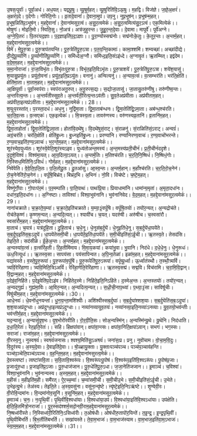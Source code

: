 

  
उ॒षसः॒पूर्वाः॑। पूर्वा॒अध॑। अध॒यत्। यद्व्यू॒षुः। व्यू॒षुर्म॒हत्। व्यू॒षुरिति॑वि॒ऽऊ॒षुः। म॒हद्वि। विज॑ज्ञे। ज॒ज्ञे॒अ॒क्षरं॑। अ॒क्षरं॑प॒दे। प॒देगोः। गोरिति॒गोः।। व्र॒तादे॒वानां॑। दे॒वाना॒मुप॑। उप॒नु। नुप्र॒भूष॑न्। प्र॒भूष॑न्म॒हत्। प्र॒भूष॒न्निति॑प्र॒ऽभूष॑न्। म॒हद्दे॒वानां॑। दे॒वाना॑मसुर॒त्वं। अ॒सु॒र॒त्वमेकं॑। अ॒सु॒र॒त्वमित्य॑सु॒र॒ऽत्वं। एक॒मित्येकं॑।।  
मोषुणः॑। मोइति॒मो। स्विति॒सु। नो॒अत्र॑। अत्र॑जुहुरन्त। जु॒हु॒र॒न्त॒दे॒वाः। दे॒वामा। मापूर्वे॑। पूर्वे॑अग्ने। अ॒ग्ने॒पि॒तरः॑। पि॒तरः॑पद॒ज्ञाः। प॒द॒ज्ञाइति॑प॒द॒ऽज्ञाः।। पु॒रा॒ण्योस्सद्म॑नोः। सद्म॑नोःके॒तुः। के॒तुर॒न्तः। अ॒न्तर्म॒हत्। म॒हद्दे॒वाना॑मसुर॒त्वमेकं॑।।  
विमे॑। मे॒पु॒रु॒त्रा। पु॒रु॒त्राप॑तयन्ति। पु॒रु॒त्रेति॑पु॒रु॒ऽत्रा। प॒त॒य॒न्ति॒कामाः॑। कामा॒श्शमि॑। शम्यच्छा॑। अच्छा॑दीद्ये। दी॒द्ये॒पू॒र्व्याणि॑। पू॒र्व्याणीति॑पू॒र्व्याणि॑।। समि॑ध्देअ॒ग्नौ। समि॑ध्द॒इति॒संऽइ॑ध्दे। अ॒ग्नावृ॒तं। ऋ॒तम्मित्। इद्व॑देम। व॒दे॒म॒म॒हत्। म॒हद्दे॒वाना॑मसुर॒त्वमेकं॑।।  
स॒मा॒नोराजा॑। रा॒जा॒विभृ॑तः। विभृ॑तःपुरु॒त्रा। विभृ॑त॒इति॒विऽभृ॑तः। पु॒रु॒त्राशये॑। पु॒रु॒त्रेति॑पु॒रु॒ऽत्रा। शये॑श॒यासु॑। श॒यासु॒प्रयु॑तः। प्रयु॑तो॒वना॑। प्रयु॑त॒इति॒प्रऽयु॑तः। वनानु॑। अन्वित्यनु॑।। अ॒न्याव॒त्सं। व॒त्सम्भर॑ति। भर॑ति॒क्षेति॑। क्षेति॑मा॒ता। मा॒ताम॒हत्। म॒हद्दे॒वाना॑मसुर॒त्वमेकं॑।।  
आ॒क्षिपूर्वाः॑। पूर्वा॒स्वप॑राः। स्वप॑राअनू॒रुत्। अ॒नू॒रुत्स॒द्यः। स॒द्योजा॒तासु॑। जा॒तासु॒तरु॑णीषु। तरु॑णीष्व॒न्तः। अ॒न्तरित्य॒न्तः।। अ॒न्तर्व॑तीस्सुव॒ते। अ॒न्तर्व॑ती॒रित्य॒न्तःऽव॑तीः। सु॒व॒तेअप्र॑वीताः। अप्र॑वीताम॒हत्। अप्र॑वीता॒इत्यप्र॑ऽवीताः। म॒हद्दे॒वाना॑मसुर॒त्वमेकं॑।। 28।।  
श॒युःप॒रस्ता॑त्। प॒रस्ता॒दध॑। अध॒नु। नुद्वि॑मा॒ता। द्वि॒मा॒ताब॑न्धनः। द्वि॒मा॒तेति॑द्वि॒ऽमा॒ता। अब॑न्ध॒श्च॑रति। च॒र॒ति॒व॒त्सः। व॒त्सएकः॑। एक॒इत्येकः॑।। मि॒त्रस्य॒ता। तावरु॑णस्य। वरु॑णस्यव्र॒तानि॑। व्र॒तानि॑म॒हत्। म॒हद्दे॒वाना॑मसुर॒त्वमेकं॑।।  
द्वि॒मा॒ताहोता॑। द्वि॒मा॒तेति॑द्वि॒ऽमा॒ता। होता॑वि॒दथे॑षु। वि॒दथे॑षुसं॒राट्। सं॒राळनु॑। सं॒राळिति॑सं॒ऽराट्। अन्वग्रं॑। अग्रं॒चर॑ति। चर॑ति॒क्षेति॑। क्षेति॑बु॒ध्नः। बु॒ध्नइति॑बु॒ध्नः।। प्ररण्या॑नि। रण्या॑निरण्य॒वाचः॑। र॒ण्य॒वाचो॑भरन्ते। र॒ण्य॒वाच॒इति॑र॒ण्य॒ऽवाचः॑। भ॒र॒न्ते॒म॒हत्। म॒हद्दे॒वाना॑मसुर॒त्वमेकं॑।।  
शूर॑स्येव॒युध्य॑तः। शूर॑स्ये॒वेति॒शूर॑स्यऽइव। युध्य॑तोअन्त॒मस्य॑। अ॒न्त॒मस्य॑प्रती॒चीनं॑। प्र॒ती॒चीनं॑ददृशे। द॒दृ॒शे॒विश्वं॑। विश्व॑मा॒यत्। आ॒य॒दित्या॒ऽयत्।। अ॒न्तर्म॒तिः। म॒तिश्च॑रति। च॒र॒ति॒नि॒ष्षिधं॑। नि॒ष्षिधं॒गोः। नि॒स्सिध॒मिति॑निः॒ऽसिधं॑। गोर्म॒हत्। म॒हद्दे॒वाना॑मसुर॒त्वमेकं॑।।  
निवे॑वेति। वे॒वे॒ति॒प॒लि॒तः। प॒लि॒तोदू॒तः। दू॒तआ॑सु। आ॒स्व॒न्तः। अ॒न्तर्म॒हान्। म॒हाँश्च॑रति। च॒र॒ति॒रो॒च॒नेन॑। रो॒च॒नेनेति॑रो॒च॒नेन॑।। वपूं॑षि॒बिभ्र॑त्। बिभ्र॑द॒भि। अ॒भिनः॑। नो॒वि। विच॑ष्टे। च॒ष्टे॒म॒हत्। म॒हद्दे॒वाना॑मसुर॒त्वमेकं॑।।  
विष्णु॑र्गो॒पाः। गो॒पाःप॑र॒मं। प॒र॒मम्पा॑ति। पा॒ति॒पाथः॑। पाथः॑प्रि॒या। प्रियाधामा॑नि। धामा॑न्य॒मृता॑। अ॒मृता॒दधा॑नः। दधा॑न॒इति॒दधा॑नः।। अ॒ग्निष्टाः। ताविश्वा॑। विश्वा॒भुव॑नानि। भुव॑नानिवेद। वे॒द॒म॒हत्। म॒हद्दे॒वाना॑मसुर॒त्वमेकं॑।। 29।।  
नाना॑चक्राते। च॒क्रा॒ते॒य॒म्या॑। च॒क्रा॒ते॒इति॑चक्राते। य॒म्या॒३॒॑वपूं॑षि। वपूं॑षि॒तयोः॑। तयो॑र॒न्यत्। अ॒न्यद्रोच॑ते। रोच॑तेकृ॒ष्णं। कृ॒ष्णम॒न्यत्। अ॒न्यदि॒त्यत्।। श्यावी॑च। च॒यत्। यदरु॑षी। अरु॑षीच। च॒स्वसा॑रौ। स्वसा॑रौम॒हत्। म॒हद्दे॒वाना॑मसुर॒त्वमेकं॑।।  
मा॒ताच॑। च॒यत्र॑। यत्र॑दुहि॒ता। दु॒हि॒ताच॑। च॒धे॒नू। धे॒नूस॑ब॒र्दुघे॑। धे॒नूइति॑धे॒नू। स॒ब॒र्दुघे॑धा॒पये॑ते। स॒ब॒र्दुघ॒इति॑स॒बः॒ऽदुघे॑। धा॒पये॑तेसमी॒ची। धा॒पये॑ते॒इति॑धा॒पये॑ते। स॒मी॒चीइति॑सं॒ऽई॒ची।। ऋ॒तस्य॒ते। तेसद॑सि। तेइति॒ते। सद॑सीळॆ। ई॒ळॆ॒अ॒न्तः। अ॒न्तर्म॒हत्। म॒हद्दे॒वाना॑मसुर॒त्वमेकं॑।।  
अ॒न्यस्या॑व॒त्सं। व॒त्संरि॑ह॒ती। रि॒ह॒तीमि॑माय। मि॒मा॒य॒कया॑। कया॑भु॒वा। भु॒वानि। निद॑धे। द॒धे॒धे॒नुः। धे॒नुरूधः॑। ऊध॒रित्यूधः॑।। ऋ॒तस्य॒सा। सापय॑सा। पय॑सापिन्वत। अ॒पि॒न्व॒तेळा॑। इळा॑म॒हत्। म॒हद्दे॒वाना॑मसुर॒त्वमेकं॑।।  
पद्या॑वस्ते। व॒स्ते॒पु॒रु॒रूपा॑। पु॒रु॒रूपा॑व॒पूंषि॑। पु॒रु॒रूपेति॑पु॒रु॒ऽरूपा॑। वपूं॑ष्यू॒र्ध्वा। ऊ॒र्ध्वात॑स्थौ। त॒स्थौ॒त्र्यविं॑। त्र्यविं॒रेरि॑हाणा। त्र्यवि॒मिति॒त्रिऽअविं॑। रेरि॑हा॒णेति॒रेरि॑हाणा।। ऋ॒तस्य॒सद्म॑। सद्म॒वि। विच॑रामि। च॒रा॒मि॒वि॒द्वान्। वि॒द्वान्म॒हत्। म॒हद्दे॒वाना॑मसुर॒त्वमेकं॑।।  
प॒देइ॑व॒निहि॑ते। प॒देइ॒वेति॑प॒देऽइ॑व। निहि॑तेद॒स्मे। निहि॑ते॒इति॒निऽहि॑ते। द॒स्मेअ॒न्तः। अ॒न्तस्तयोः॑। तयो॑र॒न्यत्। अ॒न्यद्गुह्यं॑। गुह्य॑मा॒विः। आ॒विर॒न्यत्। अ॒न्यदित्य॒न्यत्।। स॒ध्री॒ची॒नाप॒थ्या॑। प॒थ्या॒३॒॑सा। साविषू॑॑चीः। विषू॑चीम॒हत्। म॒हद्दे॒वाना॑मसुर॒त्वमेकं॑।।30।।  
आधे॒नवः॑। धे॒वनो॑धुनयन्तां। धु॒न॒य॒न्ता॒मशि॑श्वीः। अशि॑श्वीस्सब॒र्दुघाः॑। स॒ब॒र्दुघा॑श्शश॒याः। स॒ब॒र्दुघेति॑स॒बः॒ऽदुघा॑। श॒श॒याअप्र॑दुग्धाः। अप्र॑दुग्धा॒इत्यप्र॑ऽदुग्धाः।। नव्या॑नव्यायुव॒तयः॑। नव्या॑नव्या॒इति॒नव्याः॑ऽनव्याः। यु॒व॒तयो॒भव॑न्तीः। भव॑न्तीर्म॒हत्। म॒हद्दे॒वाना॑मसुर॒त्वमेकं॑।।  
यद॒न्यासु॑। अ॒न्यासु॑वृष॒भः। वृ॒ष॒भोरो॑रवीति। रो॒र॒वी॒ति॒सः। सोअ॒न्यस्मि॑न्। अ॒न्यस्मि॑न्यू॒थे। यू॒थेनि। निद॑धाति। द॒धा॒ति॒रेतः॑। रेत॒इति॒रेतः॑।। सहि। हिक्षपा॑वान्। क्षपा॑वा॒न्त्सः। क्षपा॑वा॒निति॒क्षपा॑ऽवान्। सभगः॑। भग॒स्सः। सराजा॑। राजा॑म॒हत्। म॒हद्दे॒वाना॑मसुर॒त्वमेकं॑।।  
वी॒रस्य॒नु। नुस्वश्व्यं॑। स्वश्व्यं॑जनासः। श्वश्य॒मिति॑सु॒ऽअश्व्यं॑। जना॑सः॒प्र। प्रनु। नुवो॑चाम। वो॒चा॒म॒वि॒दुः। वि॒दुर॑स्य। अ॒स्य॒दे॒वाः। दे॒वाइति॑दे॒वाः।। षो॒ळ्हायु॒क्ताः। यु॒क्ताःपञ्च॑पञ्च। पञ्च॑प॒ञ्चाव॑हन्ति। पञ्च॑प॒ञ्चेति॒पञ्च॑ऽपञ्च। व॒ह॒न्ति॒म॒हत्। म॒हद्दे॒वाना॑मसुरत्व॒मेकं॑।।  
दे॒वस्त्वष्टा॑। त्वष्टा॑सवि॒ता। स॒वि॒तावि॒श्वरू॑पः। वि॒श्वरू॑पःपु॒पोष॑। वि॒श्वरू॑प॒इति॑वि॒श्वऽरू॑पः। पु॒पोष॑प्र॒जाः। प्र॒जाःपु॑रु॒धा। प्र॒जाइति॑प्र॒ऽजाः। पु॒रु॒धाज॑जान। पु॒रु॒धेति॑पु॒रु॒ऽधा। ज॒जा॒नेति॑जजान।। इ॒माञ्च॑। च॒विश्वा॑। विश्वा॒भुव॑नानि। भुव॑नान्यस्य। अ॒स्य॒म॒हत्। म॒हद्दे॒वाना॑मसुर॒त्वमेकं॑।।  
म॒हीसं। म॒हीइति॑म॒ही। समै॑रत्। ऐ॒र॒च्च॒म्वा॑। च॒म्वा॑समी॒ची। स॒मी॒चीउ॒भे। स॒मी॒चीइति॑सं॒ऽई॒ची। उ॒भेते। उ॒भेइत्यु॒भे। तेअ॑स्य। तेइति॒ते। अ॒स्य॒वसु॑ना। वसु॑ना॒न्यृ॑ष्टे। ऩ्यृ॑ष्टे॒इति॒निऽऋ॑ष्टे।। शृ॒ण्वेवी॒रः। वी॒रोवि॒न्दमा॑नः। वि॒न्दमा॑नोव॒सूनि॑। व॒सूनि॑म॒हत्। म॒हद्दे॒वाना॑मसुर॒त्वमेकं॑।।  
इ॒माञ्च॑। च॒नः॒। नः॒पृ॒थि॒वीं। पृ॒थि॒वींवि॒श्वधा॑याः। वि॒श्वधा॑या॒उप॑। वि॒श्वधा॑या॒इति॑वि॒श्वऽधा॑याः। उप॑क्षेति। क्षे॒ति॒हि॒तमि॑त्रो॒नराजा॑।। पु॒र॒स्सद॑श्शर्म॒सदो॒नवी॒राम॒हद्दे॒वाना॑मसुर॒त्वमेकं॑।।  
नि॒ष्षध्व॑रीस्ते। नि॒स्सिध्व॑री॒रिति॑निः॒ऽसिध्व॑रीः। त॒ओष॑धीः। ओष॑धीरु॒तापो॑र॒यिन्ते॑। त॒इ॒न्द्र॒। इ॒न्द्र॒पृथि॒वीं। पृ॒थि॒वीबि॑भर्ति। बि॒भ॒र्तीति॑बभर्ति।। सखा॑यस्ते। ते॒वा॒म॒भाजः॑। वा॒म॒भाज॑स्याम। वा॒म॒भाज॒इति॑वा॒म॒ऽभाजः॑। स्या॒म॒म॒हत्। म॒हद्दे॒वाना॑मसुर॒त्वमेकं॑।।31।।  
